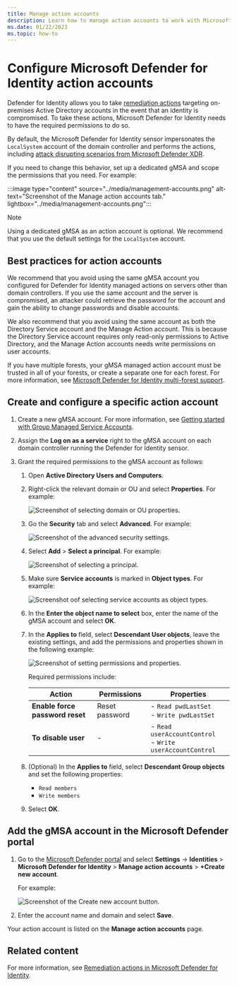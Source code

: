 ```yaml
---
title: Manage action accounts
description: Learn how to manage action accounts to work with Microsoft Defender for Identity. This step is optional.
ms.date: 01/22/2023
ms.topic: how-to
---
```


# Configure Microsoft Defender for Identity action accounts

Defender for Identity allows you to take [remediation actions](../remediation-actions.md) targeting on-premises Active Directory accounts in the event that an identity is compromised. To take these actions, Microsoft Defender for Identity needs to have the required permissions to do so.

By default, the Microsoft Defender for Identity sensor impersonates the `LocalSystem` account of the domain controller and performs the actions, including [attack disrupting scenarios from Microsoft Defender XDR](/microsoft-365/security/defender/automatic-attack-disruption).

If you need to change this behavior, set up a dedicated gMSA and scope the permissions that you need. For example:

:::image type="content" source="../media/management-accounts.png" alt-text="Screenshot of the Manage action accounts tab." lightbox="../media/management-accounts.png":::

> [!NOTE]
> Using a dedicated gMSA as an action account is optional. We recommend that you use the default settings for the `LocalSystem` account.

## Best practices for action accounts

We recommend that you avoid using the same gMSA account you configured for Defender for Identity managed actions on servers other than domain controllers. If you use the same account and the server is compromised, an attacker could retrieve the password for the account and gain the ability to change passwords and disable accounts.

We also recommend that you avoid using the same account as both the Directory Service account and the Manage Action account. This is because the Directory Service account requires only read-only permissions to Active Directory, and the Manage Action accounts needs write permissions on user accounts.

If you have multiple forests, your gMSA managed action account must be trusted in all of your forests, or create a separate one for each forest. For more information, see [Microsoft Defender for Identity multi-forest support](multi-forest.md).

## Create and configure a specific action account

1. Create a new gMSA account. For more information, see [Getting started with Group Managed Service Accounts](/windows-server/security/group-managed-service-accounts/getting-started-with-group-managed-service-accounts).

1. Assign the **Log on as a service** right to the gMSA account on each domain controller running the Defender for Identity sensor.

1. Grant the required permissions to the gMSA account as follows:

    1. Open **Active Directory Users and Computers**.

    1. Right-click the relevant domain or OU and select **Properties**. For example:

        ![Screenshot of selecting domain or OU properties.](../media/domain-properties.png)

    1. Go the **Security** tab and select **Advanced**. For example:

        ![Screenshot of the advanced security settings.](../media/advanced-security.png)

    1. Select **Add** > **Select a principal**. For example:

        ![Screenshot of selecting a principal.](../media/select-principal.png)

    1. Make sure **Service accounts** is marked in **Object types**. For example:

        ![Screenshot oof selecting service accounts as object types.](../media/object-types.png)

    1. In the **Enter the object name to select** box, enter the name of the gMSA account and select **OK**.

    1. In the **Applies to** field, select **Descendant User objects**, leave the existing settings, and add the permissions and properties shown in the following example:

        ![Screenshot of setting permissions and properties.](../media/permission-entry.png)

        Required permissions include:

        |Action  |Permissions  |Properties  |
        |---------|---------|---------|
        |**Enable force password reset**     |  Reset password       |   - `Read pwdLastSet` <br>- `Write pwdLastSet`      |
        |**To disable user**     |    -     |                   - `Read userAccountControl` <br>- `Write userAccountControl`      |

    1. (Optional) In the **Applies to** field, select **Descendant Group objects** and set the following properties:

        - `Read members`
        - `Write members`

    1. Select **OK**.

## Add the gMSA account in the Microsoft Defender portal

1. Go to the [Microsoft Defender portal](https://security.microsoft.com) and select **Settings** -> **Identities** > **Microsoft Defender for Identity** > **Manage action accounts** > **+Create new account**. 

    For example:

    ![Screenshot of the Create new account button.](../media/manage-action-accounts.png)

1. Enter the account name and domain and select **Save**.

Your action account is listed on the **Manage action accounts** page.


## Related content

For more information, see [Remediation actions in Microsoft Defender for Identity](../remediation-actions.md).
